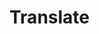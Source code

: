 <!--
parent: Deliveries
created_at: '2012-04-12 19:15:07'
updated_at: '2013-03-13 14:19:58'
authors:
    - 'Jérôme Bogaerts'
tags:
    - Deliveries
-->

Translate
=========

